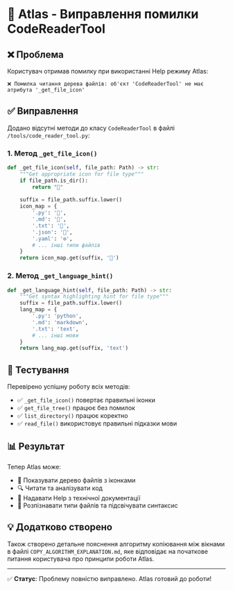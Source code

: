 # 🔧 Atlas - Виправлення помилки CodeReaderTool

## ❌ Проблема
Користувач отримав помилку при використанні Help режиму Atlas:
```
❌ Помилка читання дерева файлів: об'єкт 'CodeReaderTool' не має атрибута '_get_file_icon'
```

## ✅ Виправлення
Додано відсутні методи до класу `CodeReaderTool` в файлі `/tools/code_reader_tool.py`:

### 1. Метод `_get_file_icon()`
```python
def _get_file_icon(self, file_path: Path) -> str:
    """Get appropriate icon for file type"""
    if file_path.is_dir():
        return "📁"
    
    suffix = file_path.suffix.lower()
    icon_map = {
        '.py': '🐍',
        '.md': '📝',
        '.txt': '📄',
        '.json': '🔧',
        '.yaml': '⚙️',
        # ... інші типи файлів
    }
    return icon_map.get(suffix, '📄')
```

### 2. Метод `_get_language_hint()`
```python
def _get_language_hint(self, file_path: Path) -> str:
    """Get syntax highlighting hint for file type"""
    suffix = file_path.suffix.lower()
    lang_map = {
        '.py': 'python',
        '.md': 'markdown',
        '.txt': 'text',
        # ... інші мови
    }
    return lang_map.get(suffix, 'text')
```

## 🧪 Тестування
Перевірено успішну роботу всіх методів:
- ✅ `_get_file_icon()` повертає правильні іконки
- ✅ `get_file_tree()` працює без помилок
- ✅ `list_directory()` працює коректно
- ✅ `read_file()` використовує правильні підказки мови

## 📊 Результат
Тепер Atlas може:
- 📁 Показувати дерево файлів з іконками
- 🔍 Читати та аналізувати код
- 📝 Надавати Help з технічної документації
- 🐍 Розпізнавати типи файлів та підсвічувати синтаксис

## 💡 Додатково створено
Також створено детальне пояснення алгоритму копіювання між вікнами в файлі `COPY_ALGORITHM_EXPLANATION.md`, яке відповідає на початкове питання користувача про принципи роботи Atlas.

---
✅ **Статус**: Проблему повністю виправлено. Atlas готовий до роботи!
